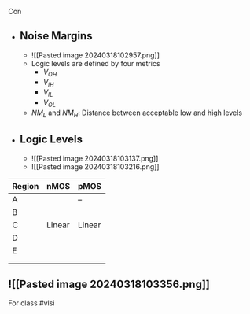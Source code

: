 Con

- ## Noise Margins
	- ![[Pasted image 20240318102957.png]]
	- Logic levels are defined by four metrics
		- $V_{OH}$
		- $V_{IH}$
		- $V_{IL}$
		- $V_{OL}$
	- $NM_{L}$ and $NM_{H}$: Distance between acceptable low and high levels
- ## Logic Levels
	- ![[Pasted image 20240318103137.png]]
	- ![[Pasted image 20240318103216.png]]
	
| Region | nMOS   | pMOS   |
| ------ | ------ | ------ |
| A      |        | –      |
| B      |        |        |
| C      | Linear | Linear |
| D      |        |        |
| E      |        |        |
|        |        |        |
|        |        |        |
![[Pasted image 20240318103356.png]]
- 


For class #vlsi